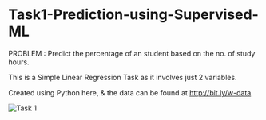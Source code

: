 # Task1-Prediction-using-Supervised-ML
PROBLEM : Predict the percentage of an student based on the no. of study hours.

This is a Simple Linear Regression Task as it involves just 2 variables.

Created using Python here, & the data can be found at http://bit.ly/w-data

![Task 1](https://user-images.githubusercontent.com/75872316/106737061-406eb480-663c-11eb-8dd6-bde24b892b24.png)
